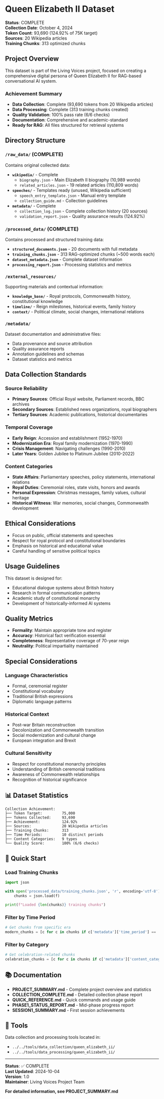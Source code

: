 # Queen Elizabeth II Dataset

**Status**: COMPLETE  
**Collection Date**: October 4, 2024  
**Token Count**: 93,690 (124.92% of 75K target)  
**Sources**: 20 Wikipedia articles  
**Training Chunks**: 313 optimized chunks

## Project Overview
This dataset is part of the Living Voices project, focused on creating a comprehensive digital persona of Queen Elizabeth II for RAG-based conversational AI system.

### Achievement Summary
- **Data Collection**: Complete (93,690 tokens from 20 Wikipedia articles)
- **Data Processing**: Complete (313 training chunks created)
- **Quality Validation**: 100% pass rate (6/6 checks)
- **Documentation**: Comprehensive and academic-standard
- **Ready for RAG**: All files structured for retrieval systems

## Directory Structure

### `/raw_data/` (COMPLETE)
Contains original collected data:

- **`wikipedia/`** - Complete
  - `biography.json` - Main Elizabeth II biography (10,989 words)
  - `related_articles.json` - 19 related articles (110,809 words)
- **`speeches/`** - Templates ready (unused, Wikipedia sufficient)
  - `speech_entry_template.json` - Manual entry template
  - `collection_guide.md` - Collection guidelines
- **`metadata/`** - Complete
  - `collection_log.json` - Complete collection history (20 sources)
  - `validation_report.json` - Quality assurance results (124.92%)

### `/processed_data/` (COMPLETE)
Contains processed and structured training data:

- **`structured_documents.json`** - 20 documents with full metadata
- **`training_chunks.json`** - 313 RAG-optimized chunks (~500 words each)
- **`dataset_metadata.json`** - Complete dataset information
- **`processing_report.json`** - Processing statistics and metrics

### `/external_resources/`
Supporting materials and contextual information:

- **`knowledge_base/`** - Royal protocols, Commonwealth history, constitutional knowledge
- **`timeline/`** - Reign milestones, historical events, family history
- **`context/`** - Political climate, social changes, international relations

### `/metadata/`
Dataset documentation and administrative files:
- Data provenance and source attribution
- Quality assurance reports
- Annotation guidelines and schemas
- Dataset statistics and metrics

## Data Collection Standards

### Source Reliability
- **Primary Sources**: Official Royal website, Parliament records, BBC archives
- **Secondary Sources**: Established news organizations, royal biographers
- **Tertiary Sources**: Academic publications, historical documentaries

### Temporal Coverage
- **Early Reign**: Accession and establishment (1952-1970)
- **Modernization Era**: Royal family modernization (1970-1990)
- **Crisis Management**: Navigating challenges (1990-2010)
- **Later Years**: Golden Jubilee to Platinum Jubilee (2010-2022)

### Content Categories
- **State Affairs**: Parliamentary speeches, policy statements, international relations
- **Royal Duties**: Ceremonial roles, state visits, honors and awards
- **Personal Expression**: Christmas messages, family values, cultural heritage
- **Historical Witness**: War memories, social changes, Commonwealth development

## Ethical Considerations

- Focus on public, official statements and speeches
- Respect for royal protocol and constitutional boundaries
- Emphasis on historical and educational value
- Careful handling of sensitive political topics

## Usage Guidelines

This dataset is designed for:
- Educational dialogue systems about British history
- Research in formal communication patterns
- Academic study of constitutional monarchy
- Development of historically-informed AI systems

## Quality Metrics

- **Formality**: Maintain appropriate tone and register
- **Accuracy**: Historical fact verification essential
- **Completeness**: Representative coverage of 70-year reign
- **Neutrality**: Political impartiality maintained

## Special Considerations

### Language Characteristics
- Formal, ceremonial register
- Constitutional vocabulary
- Traditional British expressions
- Diplomatic language patterns

### Historical Context
- Post-war Britain reconstruction
- Decolonization and Commonwealth transition
- Social modernization and cultural change
- European integration and Brexit

### Cultural Sensitivity
- Respect for constitutional monarchy principles
- Understanding of British ceremonial traditions
- Awareness of Commonwealth relationships
- Recognition of historical significance

## 📊 Dataset Statistics

```
Collection Achievement:
├── Token Target:         75,000
├── Tokens Collected:     93,690
├── Achievement:          124.92%
├── Sources:              20 Wikipedia articles
├── Training Chunks:      313
├── Time Periods:         10 distinct periods
├── Content Categories:   9 types
└── Quality Score:        100% (6/6 checks)
```

## 🚀 Quick Start

### Load Training Chunks
```python
import json

with open('processed_data/training_chunks.json', 'r', encoding='utf-8') as f:
    chunks = json.load(f)

print(f"Loaded {len(chunks)} training chunks")
```

### Filter by Time Period
```python
# Get chunks from specific era
modern_chunks = [c for c in chunks if c['metadata']['time_period'] == '2020s']
```

### Filter by Category
```python
# Get celebration-related chunks
celebration_chunks = [c for c in chunks if c['metadata']['content_category'] == 'celebration']
```

## 📚 Documentation

- **PROJECT_SUMMARY.md** - Complete project overview and statistics
- **COLLECTION_COMPLETE.md** - Detailed collection phase report
- **QUICK_REFERENCE.md** - Quick commands and usage guide
- **PHASE1_STATUS_REPORT.md** - Mid-phase progress report
- **SESSION1_SUMMARY.md** - First session achievements

## 🔧 Tools

Data collection and processing tools located in:
- `../../tools/data_collection/queen_elizabeth_ii/`
- `../../tools/data_processing/queen_elizabeth_ii/`

---

**Status**: ✅ COMPLETE  
**Last Updated**: 2024-10-04  
**Version**: 1.0  
**Maintainer**: Living Voices Project Team

**For detailed information, see PROJECT_SUMMARY.md**